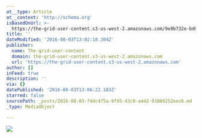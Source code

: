 ```yaml
---
at__type: Article
at__context: 'http://schema.org'
isBasedOnUrl: >-
  https://the-grid-user-content.s3-us-west-2.amazonaws.com/9e9b732e-bd00-4437-bac4-6deda1e58c01.jpg
title: ''
dateModified: '2016-08-03T13:02:18.304Z'
publisher:
  name: The-grid-user-content
  domain: the-grid-user-content.s3-us-west-2.amazonaws.com
  url: 'https://the-grid-user-content.s3-us-west-2.amazonaws.com'
author: []
inFeed: true
description: ''
via: {}
datePublished: '2016-08-03T13:06:22.183Z'
starred: false
sourcePath: _posts/2016-08-03-f4dc475a-9f95-43c8-a442-93089252eec6.md
_type: MediaObject

---
```

![](https://the-grid-user-content.s3-us-west-2.amazonaws.com/9e9b732e-bd00-4437-bac4-6deda1e58c01.jpg)